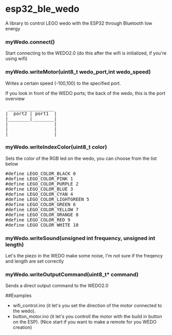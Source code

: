 # esp32_ble_wedo
A library to control LEGO wedo with the ESP32 through Bluetooth low energy

### myWedo.connect()

Start connecting to the WEDO2.0 (do this after the wifi is initialized, if you're using wifi)

### myWedo.writeMotor(uint8_t wedo_port,int wedo_speed)

Writes a certain speed (-100,100) to the specified port.

If you look in front of the WEDO ports;
the back of the wedo, this is the port 
overview
<pre>
 _________________
|  port2 | port1  |
|________|________|
|                 |
|                 |
|_________________|
</pre>

### myWedo.writeIndexColor(uint8_t color)

Sets the color of the RGB led on the wedo, you can choose from the list below
<pre>
#define LEGO_COLOR_BLACK 0
#define LEGO_COLOR_PINK 1
#define LEGO_COLOR_PURPLE 2
#define LEGO_COLOR_BLUE 3
#define LEGO_COLOR_CYAN 4
#define LEGO_COLOR_LIGHTGREEN 5
#define LEGO_COLOR_GREEN 6
#define LEGO_COLOR_YELLOW 7
#define LEGO_COLOR_ORANGE 8
#define LEGO_COLOR_RED 9
#define LEGO_COLOR_WHITE 10
</pre>
### myWedo.writeSound(unsigned int frequency, unsigned int length)

Let's the piezo in the WEDO make some noise, I'm not sure if the freqency and length are set correctly

### myWedo.writeOutputCommand(uint8_t* command)

Sends a direct output command to the WEDO2.0

##Examples

* wifi_control.ino (it let's you set the direction of the motor connected to the wedo).
* button_motor.ino (it let's you controll the motor with the build in button on the ESP). (Nice start if you want to make a remote for you WEDO creation)
